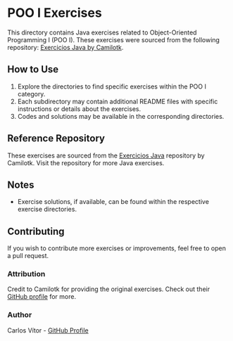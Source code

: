 # POO I Exercises

This directory contains Java exercises related to Object-Oriented Programming I (POO I). These exercises were sourced from the following repository: [Exercicios Java by Camilotk](https://github.com/Camilotk/exercicios_java).

## How to Use

1. Explore the directories to find specific exercises within the POO I category.
2. Each subdirectory may contain additional README files with specific instructions or details about the exercises.
3. Codes and solutions may be available in the corresponding directories.

## Reference Repository

These exercises are sourced from the [Exercicios Java](https://github.com/Camilotk/exercicios_java) repository by Camilotk. Visit the repository for more Java exercises.

## Notes

- Exercise solutions, if available, can be found within the respective exercise directories.

## Contributing

If you wish to contribute more exercises or improvements, feel free to open a pull request.

### Attribution

Credit to Camilotk for providing the original exercises. Check out their [GitHub profile](https://github.com/Camilotk) for more.

### Author

Carlos Vítor - [GitHub Profile](https://github.com/CarlozMendes)
